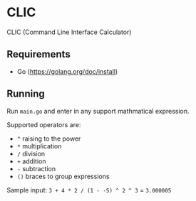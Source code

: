 # CLIC

CLIC (Command Line Interface Calculator)

## Requirements

- Go (https://golang.org/doc/install)

## Running

Run `main.go` and enter in any support mathmatical expression.

Supported operators are:
- `^` raising to the power
- `*` multiplication
- `/` division
- `+` addition
- `-` subtraction
- `()` braces to group expressions

Sample input: `3 + 4 * 2 / (1 - -5) ^ 2 ^ 3` = `3.000005`